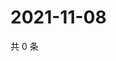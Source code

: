 # 2021-11-08

共 0 条

<!-- BEGIN WEIBO -->
<!-- 最后更新时间 Mon Nov 08 2021 03:11:16 GMT+0800 (China Standard Time) -->

<!-- END WEIBO -->
